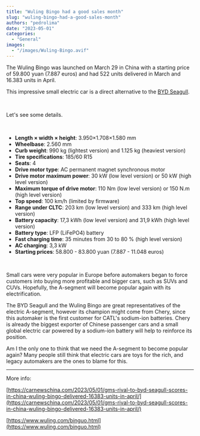 ```yaml
---
title: "Wuling Bingo had a good sales month"
slug: "wuling-bingo-had-a-good-sales-month"
authors: "pedrolima"
date: "2023-05-01"
categories:
  - "General"
images:
  - "/images/Wuling-Bingo.avif"
---
```


The Wuling Bingo was launched on March 29 in China with a starting price of 59.800 yuan (7.887 euros) and had 522 units delivered in March and 16.383 units in April.

This impressive small electric car is a direct alternative to the [BYD Seagull](/2023/04/19/byd-seagull-is-officially-launched/).

 

Let's see some details.

 

- **Length × width × height**: 3.950×1.708×1.580 mm
- **Wheelbase**: 2.560 mm
- **Curb weight**: 990 kg (lightest version) and 1.125 kg (heaviest version)
- **Tire specifications**: 185/60 R15
- **Seats**: 4
- **Drive motor type**: AC permanent magnet synchronous motor
- **Drive motor maximum power**: 30 kW (low level version) or 50 kW (high level version)
- **Maximum torque of drive motor**: 110 Nm (low level version) or 150 N.m (high level version)
- **Top speed**: 100 km/h (limited by firmware)
- **Range under CLTC**: 203 km (low level version) and 333 km (high level version)
- **Battery capacity**: 17,3 kWh (low level version) and 31,9 kWh (high level version)
- **Battery type**: LFP (LiFePO4) battery
- **Fast charging time**: 35 minutes from 30 to 80 % (high level version)
- **AC charging**: 3,3 kW
- **Starting prices**: 58.800 - 83.800 yuan (7.887 - 11.048 euros)

 

Small cars were very popular in Europe before automakers began to force customers into buying more profitable and bigger cars, such as SUVs and CUVs. Hopefully, the A-segment will become popular again with its electrification.

The BYD Seagull and the Wuling Bingo are great representatives of the electric A-segment, however its champion might come from Chery, since this automaker is the first customer for CATL's sodium-ion batteries. Chery is already the biggest exporter of Chinese passenger cars and a small global electric car powered by a sodium-ion battery will help to reinforce its position.

Am I the only one to think that we need the A-segment to become popular again? Many people still think that electric cars are toys for the rich, and legacy automakers are the ones to blame for this.

---

More info:

[https://carnewschina.com/2023/05/01/gms-rival-to-byd-seagull-scores-in-china-wuling-bingo-delivered-16383-units-in-april/](https://carnewschina.com/2023/05/01/gms-rival-to-byd-seagull-scores-in-china-wuling-bingo-delivered-16383-units-in-april/)

[https://www.wuling.com/binguo.html](https://www.wuling.com/binguo.html)
